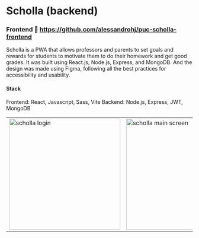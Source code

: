 # Scholla (backend)
### Frontend :link: https://github.com/alessandrohj/puc-scholla-frontend

Scholla is a PWA that allows professors and parents to set goals and rewards for students to motivate them to do their homework and get good grades. It was built using React.js, Node.js, Express, and MongoDB. And the design was made using Figma, following all the best practices for accessibility and usability.

#### Stack
Frontend: React, Javascript, Sass, Vite
Backend: Node.js, Express, JWT, MongoDB


<table><tr>
<td>
<img src="https://user-images.githubusercontent.com/72152264/205205336-ead2ed62-04e2-4dbb-b707-efcc693a3d24.png" alt="scholla login" width="300"/>
</td>
<td>
<img src="https://user-images.githubusercontent.com/72152264/205205349-bd208c88-42a1-49d0-a4a7-c42583cb76a3.png" alt="scholla main screen" width="300"/>
<td>
</tr>
</table>
